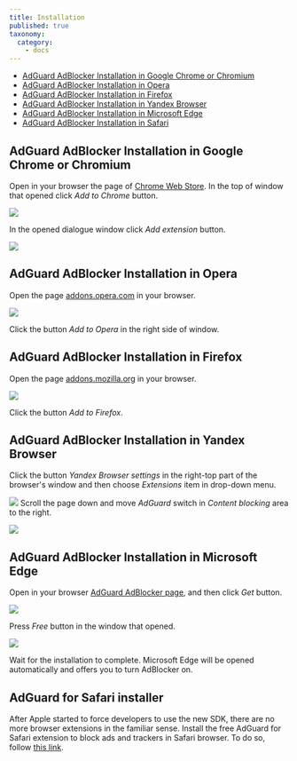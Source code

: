 ```yaml
---
title: Installation
published: true
taxonomy:
  category:
    - docs
---
```


- <a href="#t1">AdGuard AdBlocker Installation in Google Chrome or Chromium</a>
- <a href="#t2">AdGuard AdBlocker Installation in Opera</a>
- <a href="#t3">AdGuard AdBlocker Installation in Firefox</a>
- <a href="#t4">AdGuard AdBlocker Installation in Yandex Browser</a>
- <a href="#t5">AdGuard AdBlocker Installation in Microsoft Edge</a>
- <a href="#t6">AdGuard AdBlocker Installation in Safari</a>

<a name="t1"></a>

## AdGuard AdBlocker Installation in Google Chrome or Chromium

Open in your browser the page of [Chrome Web Store](https://agrd.io/extension_chrome). In the top of window that opened click _Add to Chrome_ button.

![](Chrome_01_EN.png)

In the opened dialogue window click _Add extension_ button.

![](Chrome_02_en.png)

<a name="t2"></a>

## AdGuard AdBlocker Installation in Opera

Open the page [addons.opera.com](https://agrd.io/extension_opera) in your browser.

![](Opera_01_EN.png)

Click the button _Add to Opera_ in the right side of window.

<a name="t3"></a>

## AdGuard AdBlocker Installation in Firefox

Open the page [addons.mozilla.org](https://agrd.io/extension_firefox) in your browser.

![](Firefox_01_EN.png)

Click the button _Add to Firefox_.

<a name="t4"></a>

## AdGuard AdBlocker Installation in Yandex Browser

Click the button _Yandex Browser settings_ in the right-top part of the browser's window and then choose _Extensions_ item in drop-down menu.

![](Yandex_01_EN.png)
Scroll the page down and move _AdGuard_ switch in _Content blocking_ area to the right.

![](Yandex_02_EN.png)

<a name="t5"></a>

## AdGuard AdBlocker Installation in Microsoft Edge

Open in your browser [AdGuard AdBlocker page](https://agrd.io/extension_edge), and then click _Get_ button.

![](Edge_01_EN.png)

Press _Free_ button in the window that opened.

![](Edge_02_EN.png)

Wait for the installation to complete. Microsoft Edge will be opened automatically and offers you to turn AdBlocker on.

<a name="t6"></a>

## AdGuard for Safari installer

After Apple started to force developers to use the new SDK, there are no more browser extensions in the familiar sense. Install the free AdGuard for Safari extension to block ads and trackers in Safari browser. To do so, follow [this link](https://agrd.io/safari_release).
